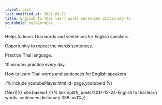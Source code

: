 ```yaml
---
layout: post
last_modified_at: 2021-03-29
title: English to Thai learn words sentences dictionary 46 
youtubeId: xu2NZmrmEvo
---
```

 
 
Helps to learn Thai words and sentences for English speakers.

Opportunitiy to repeat the words sentences. 

Practice Thai language. 
 
10 minutes practice every day. 
 
How to learn Thai words and sentences for English speakers 
 
{% include youtubePlayer.html id=page.youtubeId %}
 
 
[Next]({{ site.baseurl }}{% link  split1/_posts/2017-12-24-English to thai learn words sentences dictionary 339 .md%})
 
